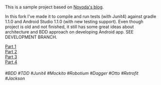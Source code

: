 This is a sample project based on [Novoda's blog](http://novoda.com/blog/blog/categories/gaagbt).

In this fork I've made it to compile and run tests (with Junit4) against gradle 1.1.0 and Android Studio 1.1.0 (with new testing support). Even though project is old and not finished, it still has some great ideas about architecture and BDD approach on developing Android app. SEE DEVELOPMENT BRANCH.

[Part 1](http://novoda.com/blog/gaagbt-part-1)  
[Part 2](http://novoda.com/blog/gaagbt-part-2)  
[Part 3](http://novoda.com/blog/gaagbt-part-3)  
[Part 4](http://novoda.com/blog/gaagbt-part-4)

###### #BDD #TDD #Junit4 #Mockito #Robotium #Dagger #Otto #Retrofit #Jackson
